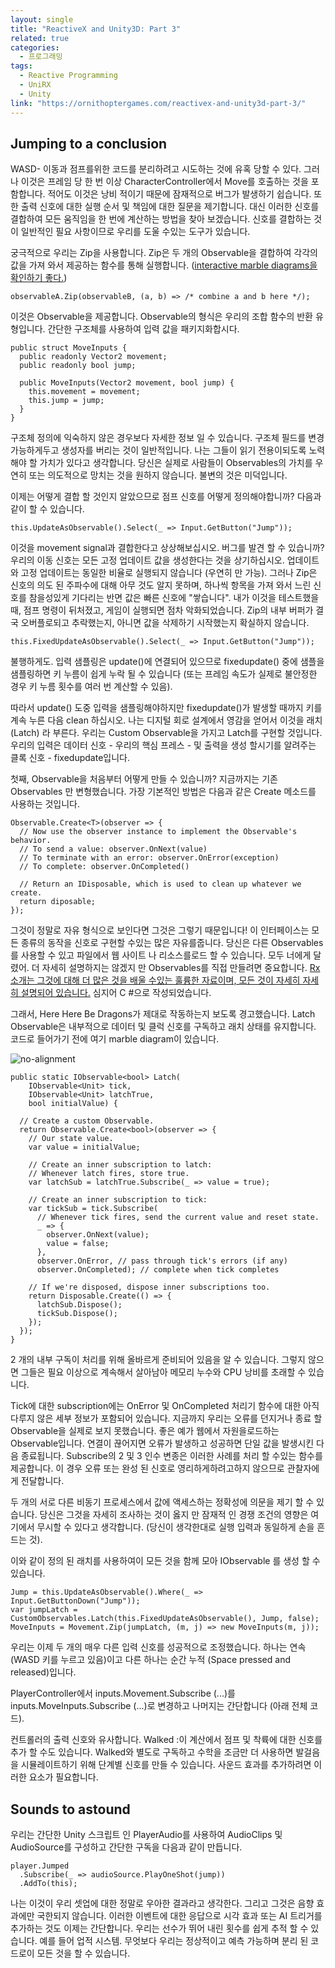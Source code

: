 ```yaml
---
layout: single
title: "ReactiveX and Unity3D: Part 3"
related: true
categories: 
  - 프로그래밍
tags:
  - Reactive Programming
  - UniRX
  - Unity
link: "https://ornithoptergames.com/reactivex-and-unity3d-part-3/"
---
```


## Jumping to a conclusion
WASD- 이동과 점프를위한 코드를 분리하려고 시도하는 것에 유혹 당할 수 있다. 그러나 이것은 프레임 당 한 번 이상 CharacterController에서 Move를 호출하는 것을 포함합니다. 적어도 이것은 낭비 적이기 때문에 잠재적으로 버그가 발생하기 쉽습니다. 또한 출력 신호에 대한 실행 순서 및 책임에 대한 질문을 제기합니다. 대신 이러한 신호를 결합하여 모든 움직임을 한 번에 계산하는 방법을 찾아 보겠습니다. 신호를 결합하는 것이 일반적인 필요 사항이므로 우리를 도울 수있는 도구가 있습니다.

궁극적으로 우리는 Zip을 사용합니다. Zip은 두 개의 Observable을 결합하여 각각의 값을 가져 와서 제공하는 함수를 통해 실행합니다. ([interactive marble diagrams을 확인하기 좋다.](http://reactivex.io/documentation/operators/zip.html))
```
observableA.Zip(observableB, (a, b) => /* combine a and b here */);
```
이것은 Observable을 제공합니다. Observable의 형식은 우리의 조합 함수의 반환 유형입니다. 간단한 구조체를 사용하여 입력 값을 패키지화합시다.
```
public struct MoveInputs {
  public readonly Vector2 movement;
  public readonly bool jump;

  public MoveInputs(Vector2 movement, bool jump) {
    this.movement = movement;
    this.jump = jump;
  }
}
```
구조체 정의에 익숙하지 않은 경우보다 자세한 정보 일 수 있습니다. 구조체 필드를 변경 가능하게두고 생성자를 버리는 것이 일반적입니다. 나는 그들이 읽기 전용이되도록 노력해야 할 가치가 있다고 생각합니다. 당신은 실제로 사람들이 Observables의 가치를 우연히 또는 의도적으로 망치는 것을 원하지 않습니다. 불변의 것은 미덕입니다.

이제는 어떻게 결합 할 것인지 알았으므로 점프 신호를 어떻게 정의해야합니까? 다음과 같이 할 수 있습니다.
```
this.UpdateAsObservable().Select(_ => Input.GetButton("Jump"));
```

이것을 movement signal과 결합한다고 상상해보십시오. 버그를 발견 할 수 있습니까? 우리의 이동 신호는 모든 고정 업데이트 값을 생성한다는 것을 상기하십시오. 업데이트와 고정 업데이트는 동일한 비율로 실행되지 않습니다 (우연히 만 가능). 그러나 Zip은 신호의 의도 된 주파수에 대해 아무 것도 알지 못하며, 하나씩 항목을 가져 와서 느린 신호를 참을성있게 기다리는 반면 값은 빠른 신호에 "쌓습니다". 내가 이것을 테스트했을 때, 점프 명령이 뒤처졌고, 게임이 실행되면 점차 악화되었습니다. Zip의 내부 버퍼가 결국 오버플로되고 추락했는지, 아니면 값을 삭제하기 시작했는지 확실하지 않습니다.

```
this.FixedUpdateAsObservable().Select(_ => Input.GetButton("Jump"));
```

불행하게도. 입력 샘플링은 update()에 연결되어 있으므로 fixedupdate() 중에 샘플을 샘플링하면 키 누름이 쉽게 누락 될 수 있습니다 (또는 프레임 속도가 실제로 불안정한 경우 키 누름 횟수를 여러 번 계산할 수 있음).

따라서 update() 도중 입력을 샘플링해야하지만 fixedupdate()가 발생할 때까지 키를 계속 누른 다음 clean 하십시오. 나는 디지털 회로 설계에서 영감을 얻어서 이것을 래치 (Latch) 라 부른다. 우리는 Custom Observable을 가지고 Latch를 구현할 것입니다. 우리의 입력은 데이터 신호 - 우리의 핵심 프레스 - 및 출력을 생성 할시기를 알려주는 클록 신호 - fixedupdate입니다.

첫째, Observable을 처음부터 어떻게 만들 수 있습니까? 지금까지는 기존 Observables 만 변형했습니다. 가장 기본적인 방법은 다음과 같은 Create 메소드를 사용하는 것입니다.

```
Observable.Create<T>(observer => {
  // Now use the observer instance to implement the Observable's behavior.
  // To send a value: observer.OnNext(value)
  // To terminate with an error: observer.OnError(exception)
  // To complete: observer.OnCompleted()

  // Return an IDisposable, which is used to clean up whatever we create.
  return diposable;
});
```

그것이 정말로 자유 형식으로 보인다면 그것은 그렇기 때문입니다! 이 인터페이스는 모든 종류의 동작을 신호로 구현할 수있는 많은 자유를줍니다. 당신은 다른 Observables를 사용할 수 있고 파일에서 웹 사이트 나 리소스를로드 할 수 있습니다. 모두 너에게 달렸어. 더 자세히 설명하지는 않겠지 만 Observables를 직접 만들려면 중요합니다. [Rx 소개는 그것에 대해 더 많은 것을 배울 수있는 훌륭한 자료이며, 모든 것이 자세히 자세히 설명되어 있습니다.](http://introtorx.com/Content/v1.0.10621.0/04_CreatingObservableSequences.html#CreationOfObservables) 심지어 C #으로 작성되었습니다.

그래서, Here Here Be Dragons가 제대로 작동하는지 보도록 경고했습니다. Latch Observable은 내부적으로 데이터 및 클럭 신호를 구독하고 래치 상태를 유지합니다. 코드로 들어가기 전에 여기 marble diagram이 있습니다.

![no-alignment](https://ornithoptergames.com/content/images/2016/08/Observable-Latch-Marble-Diagram.png)

```
public static IObservable<bool> Latch(
    IObservable<Unit> tick,
    IObservable<Unit> latchTrue,
    bool initialValue) {

  // Create a custom Observable.
  return Observable.Create<bool>(observer => {
    // Our state value.
    var value = initialValue;

    // Create an inner subscription to latch:
    // Whenever latch fires, store true.
    var latchSub = latchTrue.Subscribe(_ => value = true);

    // Create an inner subscription to tick:
    var tickSub = tick.Subscribe(
      // Whenever tick fires, send the current value and reset state.
      _ => {
        observer.OnNext(value);
        value = false;
      },
      observer.OnError, // pass through tick's errors (if any)
      observer.OnCompleted); // complete when tick completes

    // If we're disposed, dispose inner subscriptions too.
    return Disposable.Create(() => {
      latchSub.Dispose();
      tickSub.Dispose();
    });
  });
}
```

2 개의 내부 구독이 처리를 위해 올바르게 준비되어 있음을 알 수 있습니다. 그렇지 않으면 그들은 필요 이상으로 계속해서 살아남아 메모리 누수와 CPU 낭비를 초래할 수 있습니다.

Tick에 대한 subscription에는 OnError 및 OnCompleted 처리기 함수에 대한 아직 다루지 않은 세부 정보가 포함되어 있습니다. 지금까지 우리는 오류를 던지거나 종료 할 Observable을 실제로 보지 못했습니다. 좋은 예가 웹에서 자원을로드하는 Observable입니다. 연결이 끊어지면 오류가 발생하고 성공하면 단일 값을 발생시킨 다음 종료됩니다. Subscribe의 2 및 3 인수 변종은 이러한 사례를 처리 할 수있는 함수를 제공합니다. 이 경우 오류 또는 완성 된 신호로 영리하게하려고하지 않으므로 관찰자에게 전달합니다.

두 개의 서로 다른 비동기 프로세스에서 값에 액세스하는 정확성에 의문을 제기 할 수 있습니다. 당신은 그것을 자세히 조사하는 것이 옳지 만 잠재적 인 경쟁 조건의 영향은 여기에서 무시할 수 있다고 생각합니다. (당신이 생각한대로 실행 입력과 동일하게 손을 흔드는 것).

이와 같이 정의 된 래치를 사용하여이 모든 것을 함께 모아 IObservable <MoveInputs>를 생성 할 수 있습니다.

```
Jump = this.UpdateAsObservable().Where(_ => Input.GetButtonDown("Jump"));
var jumpLatch = CustomObservables.Latch(this.FixedUpdateAsObservable(), Jump, false);
MoveInputs = Movement.Zip(jumpLatch, (m, j) => new MoveInputs(m, j));
```

우리는 이제 두 개의 매우 다른 입력 신호를 성공적으로 조정했습니다. 하나는 연속 (WASD 키를 누르고 있음)이고 다른 하나는 순간 누적 (Space pressed and released)입니다.

PlayerController에서 inputs.Movement.Subscribe (...)를 inputs.MoveInputs.Subscribe (...)로 변경하고 나머지는 간단합니다 (아래 전체 코드).

컨트롤러의 출력 신호와 유사합니다. Walked :이 계산에서 점프 및 착륙에 대한 신호를 추가 할 수도 있습니다. Walked와 별도로 구독하고 수학을 조금만 더 사용하면 발걸음을 시뮬레이트하기 위해 단계별 신호를 만들 수 있습니다. 사운드 효과를 추가하려면 이러한 요소가 필요합니다.

## Sounds to astound
우리는 간단한 Unity 스크립트 인 PlayerAudio를 사용하여 AudioClips 및 AudioSource를 구성하고 간단한 구독을 다음과 같이 만듭니다.
```
player.Jumped
  .Subscribe(_ => audioSource.PlayOneShot(jump))
  .AddTo(this);
```
나는 이것이 우리 셋업에 대한 정말로 우아한 결과라고 생각한다. 그리고 그것은 음향 효과에만 국한되지 않습니다. 이러한 이벤트에 대한 응답으로 시각 효과 또는 AI 트리거를 추가하는 것도 이제는 간단합니다. 우리는 선수가 뛰어 내린 횟수를 쉽게 추적 할 수 있습니다. 예를 들어 업적 시스템. 무엇보다 우리는 정상적이고 예측 가능하며 분리 된 코드로이 모든 것을 할 수 있습니다.

